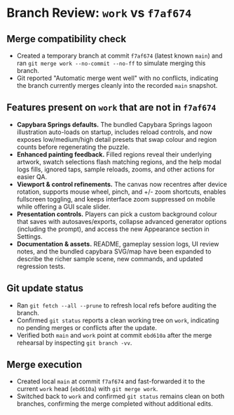 # Branch Review: `work` vs `f7af674`

## Merge compatibility check
- Created a temporary branch at commit `f7af674` (latest known `main`) and ran `git merge work --no-commit --no-ff` to simulate merging this branch.
- Git reported "Automatic merge went well" with no conflicts, indicating the branch currently merges cleanly into the recorded `main` snapshot.

## Features present on `work` that are not in `f7af674`
- **Capybara Springs defaults.** The bundled Capybara Springs lagoon illustration auto-loads on startup, includes reload controls, and now exposes low/medium/high detail presets that swap colour and region counts before regenerating the puzzle.
- **Enhanced painting feedback.** Filled regions reveal their underlying artwork, swatch selections flash matching regions, and the help modal logs fills, ignored taps, sample reloads, zooms, and other actions for easier QA.
- **Viewport & control refinements.** The canvas now recentres after device rotation, supports mouse wheel, pinch, and +/- zoom shortcuts, enables fullscreen toggling, and keeps interface zoom suppressed on mobile while offering a GUI scale slider.
- **Presentation controls.** Players can pick a custom background colour that saves with autosaves/exports, collapse advanced generator options (including the prompt), and access the new Appearance section in Settings.
- **Documentation & assets.** README, gameplay session logs, UI review notes, and the bundled capybara SVG/map have been expanded to describe the richer sample scene, new commands, and updated regression tests.


## Git update status
- Ran `git fetch --all --prune` to refresh local refs before auditing the branch.
- Confirmed `git status` reports a clean working tree on `work`, indicating no pending merges or conflicts after the update.
- Verified both `main` and `work` point at commit `ebd610a` after the merge rehearsal by inspecting `git branch -vv`.

## Merge execution
- Created local `main` at commit `f7af674` and fast-forwarded it to the current `work` head (`ebd610a`) with `git merge work`.
- Switched back to `work` and confirmed `git status` remains clean on both branches, confirming the merge completed without additional edits.
